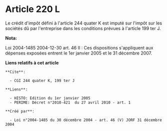 # Article 220 L

Le crédit d'impôt défini à l'article 244 quater K est imputé sur l'impôt sur les sociétés dû par l'entreprise dans les
conditions prévues à l'article 199 ter J.

**Nota:**

Loi 2004-1485 2004-12-30 art. 46 II : Ces dispositions s'appliquent aux dépenses exposées entrent le 1er janvier 2005 et le
31 décembre 2007.

**Liens relatifs à cet article**

	**Cite**:

	  - CGI 244 quater K, 199 ter J

	**Liens**:

	  - HISTO: Edition du 1er janvier 2005
	  - PERIME: Décret n°2010-421  du 27 avril 2010 - art. 1

	**Créé par**:

	  - Loi n°2004-1485 du 30 décembre 2004 - art. 46 (V) JORF 31 décembre 2004
